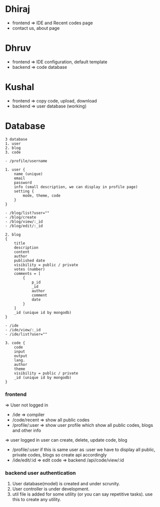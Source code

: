 # Dhiraj
- frontend => IDE and Recent codes page
- contact us, about page

# Dhruv
- frontend => IDE configuration, default template
- backend => code database

# Kushal
- frontend => copy code, upload, download
- backend => user database (working)

# Database
```
3 database
1. user
2. blog
3. code

- /profile/username

1. user {
    name (unique)
    email
    password
    info (small description, we can display in profile page)
    setting {
        mode, theme, code
    }
}

- /blog/list?user=""
- /blog/create
- /blog/view/:_id
- /blog/edit/:_id

2. blog
{
    title
    description
    content
    author
    published date
    visibility = public / private
    votes (number)
    comments = [
        {
            p_id
            _id
            author
            comment
            date
        }
    ]
    _id (unique id by mongodb)
}

- /ide
- /ide/view/:_id
- /ide/list?user=""

3. code {
    code
    input
    output
    lang.
    author
    theme
    visibility = public / private
    _id (unique id by mongodb)
}
```

### frontend
=> User not logged in
- /ide => compiler
- /code/recent => show all public codes
- /profile/:user => show user profile which show all public codes, blogs and other info

=> user logged in
user can create, delete, update code, blog
- /profile/:user if this is same user as :user we have to display all public, private codes, blogs
    so create api accordingly
- /ide/edit/:id => edit code => backend /api/code/view/:id


### backend user authentication
1. User database(model) is created and under scrunity. 
2. User controller is under development.
3. util file is added for some utility (or you can say repetitive tasks). use this to create any utility.